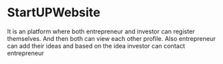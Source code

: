 # StartUPWebsite
 It is an platform where both entrepreneur and investor can register themselves. And then both can view each other profile. Also entrepreneur can add their ideas and based on the idea investor can contact entrepreneur  

